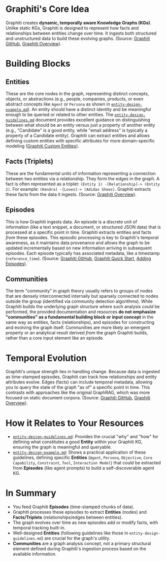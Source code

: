 # Graphiti's Core Idea

Graphiti creates **dynamic, temporally aware Knowledge Graphs (KGs)**. Unlike static KGs, Graphiti is designed to represent how facts and relationships between entities change over time. It ingests both structured and unstructured data to build these evolving graphs. (Source: [Graphiti GitHub](https://github.com/getzep/graphiti), [Graphiti Overview](https://help.getzep.com/graphiti/graphiti/overview)).

# Building Blocks

## Entities

These are the core nodes in the graph, representing distinct concepts, objects, or abstractions (e.g., people, companies, products, or even abstract concepts like `Agent` or `Persona` as shown in [`entity-design-example.md`](entity-design-example.md)). An entity should have a distinct identity and be meaningful enough to be queried or related to other entities. The [`entity-design-guidelines.md`](entity-design-guidelines.md) document provides excellent guidance on distinguishing between what should be an entity versus just a property of another entity (e.g., "Candidate" is a good entity, while "email address" is typically a property of a Candidate entity). Graphiti can extract entities and allows defining custom entities with specific attributes for more domain-specific modeling ([Graphiti Custom Entities](https://help.getzep.com/graphiti/graphiti/custom-entities)).

## Facts (Triplets)

These are the fundamental units of information representing a connection between two entities via a relationship. They form the edges in the graph. A fact is often represented as a triplet: `(Entity 1) -[Relationship]-> (Entity 2)`. For example: `(Kendra) -[Loves]-> (Adidas Shoes)`. Graphiti extracts these facts from the data it ingests. (Source: [Graphiti Overview](https://help.getzep.com/graphiti/graphiti/overview)).

## Episodes

This is how Graphiti ingests data. An episode is a discrete unit of information (like a text snippet, a document, or structured JSON data) that is processed at a specific point in time. Graphiti extracts entities and facts *from* these episodes. This episodic processing is key to Graphiti's temporal awareness, as it maintains data provenance and allows the graph to be updated incrementally based on new information arriving in subsequent episodes. Each episode typically has associated metadata, like a timestamp (`reference_time`). (Source: [Graphiti GitHub](https://github.com/getzep/graphiti), [Graphiti Quick Start](https://help.getzep.com/graphiti/graphiti/quick-start), [Adding Episodes](https://help.getzep.com/graphiti/graphiti/adding-episodes)).

## Communities

The term "community" in graph theory usually refers to groups of nodes that are densely interconnected internally but sparsely connected to nodes outside the group (identified via community detection algorithms). While Graphiti builds the underlying graph structure where such analysis *could* be performed, the provided documentation and resources **do not emphasize "communities" as a fundamental building block or input concept** in the same way as entities, facts (relationships), and episodes for constructing and evolving the graph itself. Communities are more likely an emergent property or an analytical result derived *from* the graph Graphiti builds, rather than a core input element like an episode.

# Temporal Evolution

Graphiti's unique strength lies in handling change. Because data is ingested as time-stamped episodes, Graphiti can track how relationships and entity attributes evolve. Edges (facts) can include temporal metadata, allowing you to query the state of the graph "as of" a specific point in time. This contrasts with approaches like the original GraphRAG, which was more focused on static document corpora. (Source: [Graphiti GitHub](https://github.com/getzep/graphiti), [Graphiti Overview](https://help.getzep.com/graphiti/graphiti/overview)).

# How it Relates to Your Resources

* [`entity-design-guidelines.md`](entity-design-guidelines.md): Provides the crucial "why" and "how" for defining what constitutes a good **Entity** within your Graphiti KG, ensuring the graph is meaningful and queryable.
* [`entity-design-example.md`](entity-design-example.md): Shows a practical application of these guidelines, defining specific **Entities** (`Agent`, `Persona`, `Objective`, `Core Capability`, `Constraint`, `Tool`, `Interaction Model`) that could be extracted from **Episodes** (like agent prompts) to build a self-discoverable agent KG.

# In Summary

* You feed Graphiti **Episodes** (time-stamped chunks of data).
* Graphiti processes these episodes to extract **Entities** (nodes) and **Facts/Triplets** (relationships/edges between entities).
* The graph evolves over time as new episodes add or modify facts, with temporal tracking built-in.
* Well-designed **Entities** (following guidelines like those in `entity-design-guidelines.md`) are crucial for the graph's utility.
* **Communities** are a graph analysis concept, not a primary structural element defined during Graphiti's ingestion process based on the available information.
